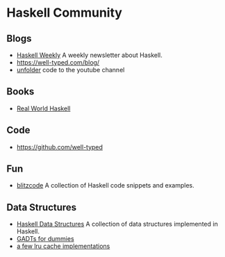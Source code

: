 # Haskell Community

## Blogs

* [Haskell Weekly](https://haskellweekly.news/)
  A weekly newsletter about Haskell.
* https://well-typed.com/blog/
* [unfolder](https://github.com/well-typed/unfolder)
  code to the youtube channel

## Books

* [Real World Haskell](https://book.realworldhaskell.org/)

## Code

* https://github.com/well-typed

## Fun

* [blitzcode](http://www.blitzcode.net/haskell.shtml)
  A collection of Haskell code snippets and examples.

## Data Structures

* [Haskell Data Structures](https://hackage.haskell.org/package/data-structures)
  A collection of data structures implemented in Haskell.
* [GADTs for dummies](https://wiki.haskell.org/GADTs_for_dummies)
* [a few lru cache implementations](https://github.com/blitzcode/lru-bounded-map)

